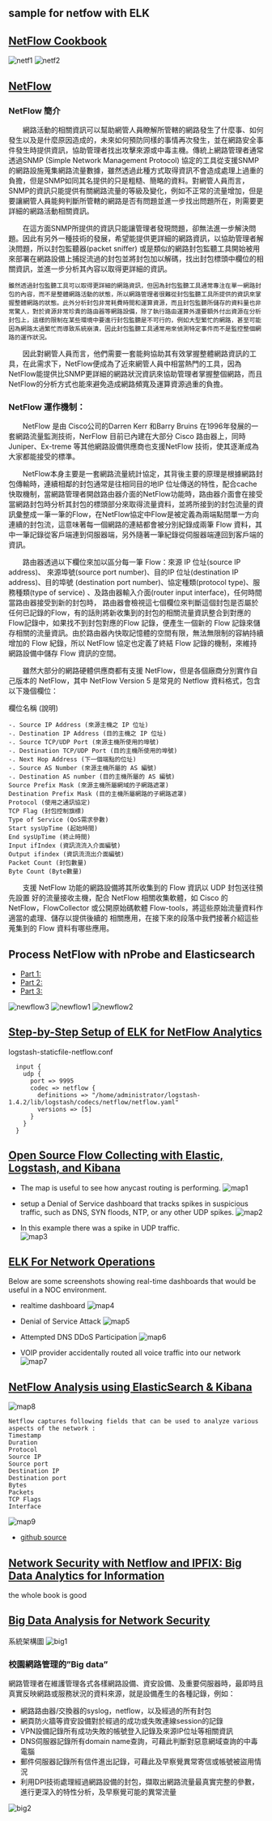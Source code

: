 ## sample for netfow with ELK

## [NetFlow Cookbook](https://code.google.com/p/renisac/wiki/Netflow_Cookbookv1)

![netf1](http://www.ren-isac.net/img/googlecode/FlowHierarchy.jpg)
![netf2](http://www.ren-isac.net/img/googlecode/MotivatingExamplev2.jpg)

## [NetFlow](http://blog.xuite.net/vulcan.lee/it/3398786-NetFlow與網管之關係與應用)

### NetFlow 簡介

　　網路活動的相關資訊可以幫助網管人員瞭解所管轄的網路發生了什麼事、如何發生以及是什麼原因造成的，未來如何預防同樣的事情再次發生，並在網路安全事件發生時提供資訊，協助管理者找出攻擊來源或中毒主機。傳統上網路管理者通常透過SNMP (Simple Network Management Protocol) 協定的工具從支援SNMP的網路設施蒐集網路流量數據，雖然透過此種方式取得資訊不會造成處理上過重的負擔，但是SNMP如同其名提供的只是粗糙、簡略的資料。對網管人員而言，SNMP的資訊只能提供有關網路流量的等級及變化，例如不正常的流量增加，但是要讓網管人員能夠判斷所管轄的網路是否有問題並進一步找出問題所在，則需要更詳細的網路活動相關資訊。

　　在這方面SNMP所提供的資訊只能讓管理者發現問題，卻無法進一步解決問題。因此有另外一種技術的發展，希望能提供更詳細的網路資訊，以協助管理者解決問題，所以封包監聽器(packet sniffer) 或是類似的網路封包監聽工具開始被用來部署在網路設備上捕捉流過的封包並將封包加以解碼，找出封包標頭中欄位的相關資訊，並進一步分析其內容以取得更詳細的資訊。

    雖然透過封包監聽工具可以取得更詳細的網路資訊，但因為封包監聽工具通常專注在單一網路封包的內容，而不是整體網路活動的狀態，所以網路管理者很難從封包監聽工具所提供的資訊來掌握整體網路的狀態。此外分析封包非常耗費時間和運算資源，而且封包監聽所儲存的資料量也非常驚人，對於資源非常珍貴的路由器等網路設備，除了執行路由運算外還要額外付出資源在分析封包上，這樣的限制在某些環境中要進行封包監聽是不可行的，例如大型繁忙的網路，甚至可能因為網路太過繁忙而導致系統崩潰，因此封包監聽工具通常用來偵測特定事件而不是監控整個網路的運作狀況。

　　因此對網管人員而言，他們需要一套能夠協助其有效掌握整體網路資訊的工具，在此需求下，NetFlow便成為了近來網管人員中相當熱門的工具，因為NetFlow能提供比SNMP更詳細的網路狀況資訊來協助管理者掌握整個網路，而且NetFlow的分析方式也能來避免造成網路頻寬及運算資源過重的負擔。

### NetFlow 運作機制：
　　NetFlow 是由 Cisco公司的Darren Kerr 和Barry Bruins 在1996年發展的一套網路流量監測技術，NerFlow 目前已內建在大部分 Cisco 路由器上，同時Juniper、Ex-treme 等其他網路設備供應商也支援NetFlow 技術，使其逐漸成為大家都能接受的標準。

　　NetFlow本身主要是一套網路流量統計協定，其背後主要的原理是根據網路封包傳輸時，連續相鄰的封包通常是往相同目的地IP 位址傳送的特性，配合cache快取機制，當網路管理者開啟路由器介面的NetFlow功能時，路由器介面會在接受當網路封包時分析其封包的標頭部分來取得流量資料，並將所接到的封包流量的資訊彙整成一筆一筆的Flow，在NetFlow協定中Flow是被定義為兩端點間單一方向連續的封包流，這意味著每一個網路的連結都會被分別紀錄成兩筆 Flow 資料，其中一筆記錄從客戶端連到伺服器端，另外隨著一筆紀錄從伺服器端連回到客戶端的資訊。

　　路由器透過以下欄位來加以區分每一筆 Flow：來源 IP 位址(source IP address)、 來源埠號(source port number)、目的IP 位址(destination IP address)、目的埠號 (destination port number)、協定種類(protocol type)、服務種類(type of service) 、及路由器輸入介面(router input interface)，任何時間當路由器接受到新的封包時， 路由器會檢視這七個欄位來判斷這個封包是否屬於任何已記錄的Flow，有的話則將新收集到的封包的相關流量資訊整合到對應的Flow記錄中，如果找不到封包對應的Flow 記錄，便產生一個新的 Flow 記錄來儲存相關的流量資訊。由於路由器內快取記憶體的空間有限，無法無限制的容納持續增加的 Flow 紀錄，所以 NetFlow 協定也定義了終結 Flow 記錄的機制，來維持網路設備中儲存 Flow 資訊的空間。

　　雖然大部分的網路硬體供應商都有支援 NetFlow，但是各個廠商分別實作自己版本的 NetFlow，其中 NetFlow Version 5 是常見的 Netflow 資料格式，包含以下幾個欄位：

欄位名稱 (說明)
```
-. Source IP Address (來源主機之 IP 位址)
-. Destination IP Address (目的主機之 IP 位址)
-. Source TCP/UDP Port (來源主機所使用的埠號)
-. Destination TCP/UDP Port (目的主機所使用的埠號)
-. Next Hop Address (下一個端點的位址)
-. Source AS Number (來源主機所屬的 AS 編號)
-. Destination AS number (目的主機所屬的 AS 編號)
Source Prefix Mask (來源主機所屬網域的子網路遮罩)
Destination Prefix Mask (目的主機所屬網路的子網路遮罩)
Protocol (使用之通訊協定)
TCP Flag (封包控制旗標)
Type of Service (QoS需求參數)
Start sysUpTime (起始時間)
End sysUpTime (終止時間)
Input ifIndex (資訊流流入介面編號)
Output ifindex (資訊流流出介面編號)
Packet Count (封包數量)
Byte Count (Byte數量)
```

　　支援 NetFlow 功能的網路設備將其所收集到的 Flow 資訊以 UDP 封包送往預先設置 好的流量接收主機，配合 NetFlow 相關收集軟體，如 Cisco 的 NetFlow，FlowCollector 或公開原始碼軟體 Flow-tools，將這些原始流量資料作適當的處理、儲存以提供後續的 相關應用，在接下來的段落中我們接著介紹這些蒐集到的 Flow 資料有哪些應用。


## Process NetFlow with nProbe and Elasticsearch
- [Part 1:](http://www.secureict.info/2015/11/process-netflow-with-nprobe-and.html)
- [Part 2:](http://www.secureict.info/2015/11/process-netflow-with-nprobe-and_13.html)
- [Part 3:](http://www.secureict.info/2015/11/process-netflow-with-nprobe-and_91.html)

![newflow3](http://1.bp.blogspot.com/-H-MYESxr1AA/Vj3HlQNflJI/AAAAAAABBWs/LzGU4LPA6TM/s640/ELK%2BNetflow%2BProcessing.png)
![newflow1](http://2.bp.blogspot.com/-VFyW5YRv12M/Vkgv9NNp9BI/AAAAAAABBjg/iHkXDZb8-zs/s1600/2015-11-14%2B23_10_41-Discover%2B-%2BKibana.jpg)
![newflow2](http://3.bp.blogspot.com/-1AoD3NHgb9E/VkWicfjrHzI/AAAAAAABBcs/xzssLNlFuOI/s640/netflow01.jpg)

## [Step-by-Step Setup of ELK for NetFlow Analytics](http://blogs.cisco.com/security/step-by-step-setup-of-elk-for-netflow-analytics)

logstash-staticfile-netflow.conf
```
  input {
    udp {
      port => 9995
      codec => netflow {
        definitions => "/home/administrator/logstash-1.4.2/lib/logstash/codecs/netflow/netflow.yaml"
        versions => [5]
      }
    }
  }
```

## [Open Source Flow Collecting with Elastic, Logstash, and Kibana](https://developer.wordpress.com/2016/02/08/open-source-netflow-with-elastic-logstash-kibana/)

- The map is useful to see how anycast routing is performing.
![map1](https://developer.files.wordpress.com/2016/01/mapview.png?w=522&h=329&crop=1)

- setup a Denial of Service dashboard that tracks spikes in suspicious traffic, such as DNS, SYN floods, NTP, or any other UDP spikes.
![map2](https://developer.files.wordpress.com/2016/01/ddos-dash.png?w=898&h=449)

- In this example there was a spike in UDP traffic.  
![map3](https://developer.files.wordpress.com/2016/01/dash-zoomed.png?w=780)


## [ELK For Network Operations](http://operational.io/elk-for-network-operations/)

 Below are some screenshots showing real-time dashboards that would be useful in a NOC environment.
- realtime dashboard
![map4](http://i.imgur.com/lydtCwn.png)

- Denial of Service Attack
![map5](http://i.imgur.com/plyVY1g.png)

- Attempted DNS DDoS Participation
![map6](http://i.imgur.com/AQmrdqH.png)

- VOIP provider accidentally routed all voice traffic into our network
![map7](http://i.imgur.com/ikBKGi8.png)

## [NetFlow Analysis using ElasticSearch & Kibana](http://www.bulutsal.com/2014/03/netflow-analysis-using-elasticsearch.html)

![map8](http://1.bp.blogspot.com/-Exgc70P0_L4/Ux456wPJjyI/AAAAAAAABl8/sgm3XdRkfbY/s1600/Kibana+3+++NetFlow2.png)

```
Netflow captures following fields that can be used to analyze various aspects of the network :
Timestamp
Duration
Protocol
Source IP
Source port
Destination IP
Destination port
Bytes
Packets
TCP Flags
Interface
```

![map9](http://4.bp.blogspot.com/-Kb-j6xgpW78/Ux5CnWVGKCI/AAAAAAAABms/oL8vq5hbH-4/s1600/histogram3.png)
- [github source](https://github.com/bulutsal/networkanalysis)

## [Network Security with Netflow and IPFIX: Big Data Analytics for Information](https://books.google.com.tw/books?id=dySMCgAAQBAJ&pg=PT171&lpg=PT171&dq=netflow+elk&source=bl&ots=t1vWgKnFZV&sig=PYpLiD7Xj77VQMb9hM2Lw0UbA88&hl=zh-TW&sa=X&ved=0ahUKEwiG0b7ciJbPAhUFlJQKHQ-dBoQ4ChDoAQg9MAI#v=onepage&q=netflow%20elk&f=false) 

the whole book is good

## [Big Data Analysis for Network Security](http://163.28.17.129/plan5.html#)

系統架構圖
![big1](http://163.28.17.129/css/images/slider5.png)

### 校園網路管理的”Big data”
網路管理者在維護管理各式各樣網路設備、資安設備、及重要伺服器時，最即時且真實反映網路或服務狀況的資料來源，就是設備產生的各種記錄，例如：
- 網路路由器/交換器的syslog，netflow，以及經過的所有封包
- 網頁防火牆等資安設備對於經過的成功或失敗連線session的記錄
- VPN設備記錄所有成功失敗的帳號登入記錄及來源IP位址等相關資訊
- DNS伺服器記錄所有domain name查詢，可藉此判斷對惡意網域查詢的中毒電腦
- 郵件伺服器記錄所有信件進出記錄，可藉此及早察覺異常寄信或帳號被盜用情況
- 利用DPI技術處理經過網路設備的封包，擷取出網路流量最真實完整的參數，進行更深入的特性分析，及早察覺可能的異常流量

![big2](http://163.28.17.129/css/images/plan5-1.png)

